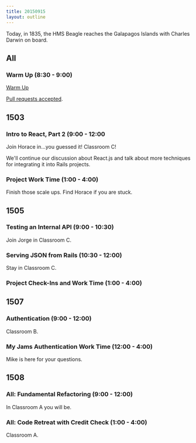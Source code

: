 ```yaml
---
title: 20150915
layout: outline
---
```

 Today, in 1835, the HMS Beagle reaches the Galapagos Islands with Charles Darwin on board.
 
 ## All 
 
 ### Warm Up (8:30 - 9:00)
 
[Warm Up](https://thewarmup.herokuapp.com)

[Pull requests accepted](https://github.com/mikedao/the-warm-up).


## 1503

### Intro to React, Part 2 (9:00 - 12:00

Join Horace in...you guessed it! Classroom C!

We'll continue our discussion about React.js and
talk about more techniques for integrating it into Rails projects.

### Project Work Time (1:00 - 4:00)

Finish those scale ups. Find Horace if you are stuck.

## 1505

### Testing an Internal API (9:00 - 10:30)

Join Jorge in Classroom C.

### Serving JSON from Rails (10:30 - 12:00)

Stay in Classroom C.

### Project Check-Ins and Work Time (1:00 - 4:00)


## 1507

### Authentication (9:00 - 12:00)

Classroom B.

### My Jams Authentication Work Time (12:00 - 4:00)

Mike is here for your questions.


## 1508

### All: Fundamental Refactoring (9:00 - 12:00)

In Classroom A you will be.

### All: Code Retreat with Credit Check (1:00 - 4:00)

Classroom A.



 

